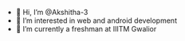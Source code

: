 - 👋 Hi, I’m @Akshitha-3
- 👀 I’m interested in web and android development
- 🌱 I’m currently a freshman at IIITM Gwalior

